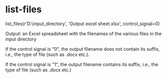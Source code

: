 # list-files
<p>list_files(r'D:\input_directory', 'Output excel sheet.xlsx', control_signal=0)</p>
<p>Output: an Excel spreadsheet with the filenames of the various files in the input directory</p>
<p>If the control signal is "0", the output filename does not contain its suffix, i.e., the type of file (such as .docx etc.).</p>
<p>If the control signal is "1", the output filename contains its suffix, i.e., the type of file (such as .docx etc.) </p>
